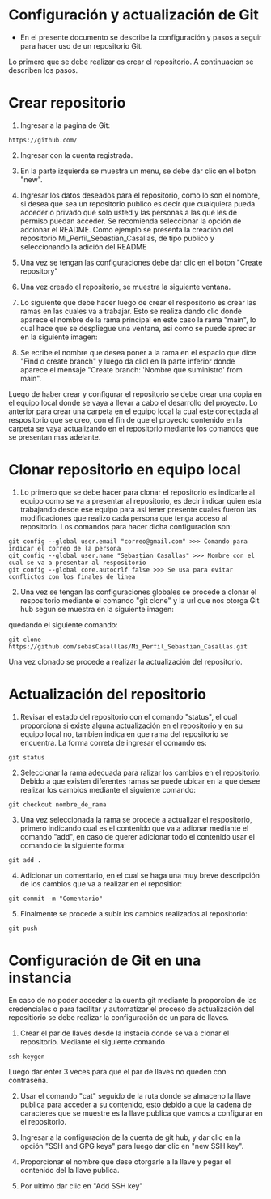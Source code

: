 # Configuración y actualización de Git

* En el presente documento se describe la configuración y pasos a seguir para hacer uso de un repositorio Git.

Lo primero que se debe realizar es crear el repositorio. A continuacion se describen los pasos.

# Crear repositorio

1. Ingresar a la pagina de Git:

```
https://github.com/
```
2. Ingresar con la cuenta registrada.

3. En la parte izquierda se muestra un menu, se debe dar clic en el boton "new".

4. Ingresar los datos deseados para el repositorio, como lo son el nombre, si desea que sea un repositorio publico es decir que cualquiera pueda acceder o privado que solo usted y las personas a las que les de permiso puedan acceder. Se recomienda seleccionar la opción de adcionar el README. Como ejemplo se presenta la creación del repositorio Mi_Perfil_Sebastian_Casallas, de tipo publico y seleccionando la adición del README

5. Una vez se tengan las configuraciones debe dar clic en el boton "Create repository"

6. Una vez creado el repositorio, se muestra la siguiente ventana.

7. Lo siguiente que debe hacer luego de crear el respositorio es crear las ramas en las cuales va a trabajar. Esto se realiza dando clic donde aparece el nombre de la rama principal en este caso la rama "main", lo cual hace que se despliegue una ventana, asi como se puede apreciar en la siguiente imagen:

8. Se ecribe el nombre que desea poner a la rama en el espacio que dice "Find o create branch" y luego da clicl en la parte inferior donde aparece el mensaje "Create branch: 'Nombre que suministro' from main".

Luego de haber crear y configurar el repositorio se debe crear una copia en el equipo local donde se vaya a llevar a cabo el desarrollo del proyecto. Lo anterior para crear una carpeta en el equipo local la cual este conectada al respositorio que se creo, con el fin de que el proyecto contenido en la carpeta se vaya actualizando en el repositorio mediante los comandos que se presentan mas adelante.

# Clonar repositorio en equipo local

1. Lo primero que se debe hacer para clonar el repositorio es indicarle al equipo como se va a presentar al repositorio, es decir indicar quien esta trabajando desde ese equipo para asi tener presente cuales fueron las modificaciones que realizo cada persona que tenga acceso al repositorio. Los comandos para hacer dicha configuración son:

```
git config --global user.email "correo@gmail.com" >>> Comando para indicar el correo de la persona
git config --global user.name "Sebastian Casallas" >>> Nombre con el cual se va a presentar al respositorio
git config --global core.autocrlf false >>> Se usa para evitar conflictos con los finales de linea
```

2. Una vez se tengan las configuraciones globales se procede a clonar el respositorio mediante el comando "git clone" y la url que nos otorga Git hub segun se muestra en la siguiente imagen: 


quedando el siguiente comando:

```
git clone https://github.com/sebasCasalllas/Mi_Perfil_Sebastian_Casallas.git
```

Una vez clonado se procede a realizar la actualización del repositorio.

# Actualización del repositorio

1. Revisar el estado del repositorio con el comando "status", el cual proporciona si existe alguna actualización en el repositorio y en su equipo local no, tambien indica en que rama del repositorio se encuentra. La forma correta de ingresar el comando es:

```
git status
```

2. Seleccionar la rama adecuada para ralizar los cambios en el repositorio. Debido a que existen diferentes ramas se puede ubicar en la que desee realizar los cambios mediante el siguiente comando:

```
git checkout nombre_de_rama
```
 
3. Una vez seleccionada la rama se procede a actualizar el respositorio, primero indicando cual es el contenido que va a adionar mediante el comando "add", en caso de querer adicionar todo el contenido usar el comando de la siguiente forma:

```
git add .
```

4. Adicionar un comentario, en el cual se haga una muy breve descripción de los cambios que va a realizar en el repositior:

```
git commit -m "Comentario"
```

5. Finalmente se procede a subir los cambios realizados al repositorio:

```
git push
```

# Configuración de Git en una instancia

En caso de no poder acceder a la cuenta git mediante la proporcion de las credenciales o para facilitar y automatizar el proceso de actualización del repositiorio se debe realizar la configuración de un para de llaves.

1. Crear el par de llaves desde la instacia donde se va a clonar el repositorio. Mediante el siguiente comando

```
ssh-keygen
```

Luego dar enter 3 veces para que el par de llaves no queden con contraseña.

2. Usar el comando "cat" seguido de la ruta donde se almaceno la llave publica para acceder a su contenido, esto debido a que la cadena de caracteres que se muestre es la llave publica que vamos a configurar en el repositorio.

3. Ingresar a la configuración de la cuenta de git hub, y dar clic en la opción "SSH and GPG keys" para luego dar clic en "new SSH key".

4. Proporcionar el nombre que dese otorgarle a la llave y pegar el contenido del la llave publica.

5. Por ultimo dar clic en "Add SSH key"




